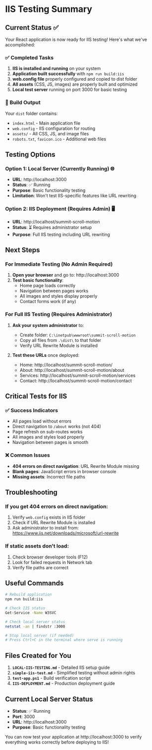 # IIS Testing Summary

## Current Status ✅

Your React application is now ready for IIS testing! Here's what we've accomplished:

### ✅ Completed Tasks
1. **IIS is installed and running** on your system
2. **Application built successfully** with `npm run build:iis`
3. **web.config file** properly configured and copied to dist folder
4. **All assets** (CSS, JS, images) are properly built and optimized
5. **Local test server** running on port 3000 for basic testing

### 📁 Build Output
Your `dist` folder contains:
- `index.html` - Main application file
- `web.config` - IIS configuration for routing
- `assets/` - All CSS, JS, and image files
- `robots.txt`, `favicon.ico` - Additional web files

## Testing Options

### Option 1: Local Server (Currently Running) 🌐
- **URL**: http://localhost:3000
- **Status**: ✅ Running
- **Purpose**: Basic functionality testing
- **Limitation**: Won't test IIS-specific features like URL rewriting

### Option 2: IIS Deployment (Requires Admin) 🖥️
- **URL**: http://localhost/summit-scroll-motion
- **Status**: ⏳ Requires administrator setup
- **Purpose**: Full IIS testing including URL rewriting

## Next Steps

### For Immediate Testing (No Admin Required)
1. **Open your browser** and go to: http://localhost:3000
2. **Test basic functionality**:
   - Home page loads correctly
   - Navigation between pages works
   - All images and styles display properly
   - Contact forms work (if any)

### For Full IIS Testing (Requires Administrator)
1. **Ask your system administrator** to:
   - Create folder: `C:\inetpub\wwwroot\summit-scroll-motion`
   - Copy all files from `.\dist\` to that folder
   - Verify URL Rewrite Module is installed

2. **Test these URLs** once deployed:
   - Home: http://localhost/summit-scroll-motion/
   - About: http://localhost/summit-scroll-motion/about
   - Services: http://localhost/summit-scroll-motion/services
   - Contact: http://localhost/summit-scroll-motion/contact

## Critical Tests for IIS

### ✅ Success Indicators
- All pages load without errors
- Direct navigation to `/about` works (not 404)
- Page refresh on sub-routes works
- All images and styles load properly
- Navigation between pages is smooth

### ❌ Common Issues
- **404 errors on direct navigation**: URL Rewrite Module missing
- **Blank pages**: JavaScript errors in browser console
- **Missing assets**: Incorrect file paths

## Troubleshooting

### If you get 404 errors on direct navigation:
1. Verify `web.config` exists in IIS folder
2. Check if URL Rewrite Module is installed
3. Ask administrator to install from: https://www.iis.net/downloads/microsoft/url-rewrite

### If static assets don't load:
1. Check browser developer tools (F12)
2. Look for failed requests in Network tab
3. Verify file paths are correct

## Useful Commands

```bash
# Rebuild application
npm run build:iis

# Check IIS status
Get-Service -Name W3SVC

# Check local server status
netstat -an | findstr :3000

# Stop local server (if needed)
# Press Ctrl+C in the terminal where serve is running
```

## Files Created for You

1. **`LOCAL-IIS-TESTING.md`** - Detailed IIS setup guide
2. **`simple-iis-test.md`** - Simplified testing without admin rights
3. **`test-app.ps1`** - Build verification script
4. **`IIS-DEPLOYMENT.md`** - Production deployment guide

## Current Local Server Status

- **Status**: ✅ Running
- **Port**: 3000
- **URL**: http://localhost:3000
- **Purpose**: Basic functionality testing

You can now test your application at http://localhost:3000 to verify everything works correctly before deploying to IIS! 